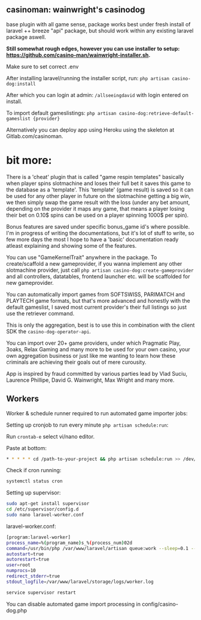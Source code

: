 ## casinoman: wainwright's casinodog


base plugin with all game sense, package works best under fresh install of laravel ++ breeze "api" package, but should work within any existing laravel package aswell. 

**Still somewhat rough edges, however you can use installer to setup: https://github.com/casino-man/wainwright-installer.sh.**

Make sure to set correct .env

After installing laravel/running the installer script, run:
`php artisan casino-dog:install`

After which you can login at admin: `/allseeingdavid` with login entered on install.

To import default gameslistings:
`php artisan casino-dog:retrieve-default-gameslist {provider}`


Alternatively you can deploy app using Heroku using the skeleton at Gitlab.com/casinoman.


# bit more:
There is a 'cheat' plugin that is called "game respin templates" basically when player spins slotmachine and loses their full bet it saves this game to the database as a 'template'. 
This 'template' (game result) is saved so it can be used for any other player in future on the slotmachine getting a big win, we then simply swap the game result with the loss (under any bet amount, depending on the provider it maps any game, that means a player losing their bet on 0.10$ spins can be used on a player spinning 1000$ per spin).

Bonus features are saved under specific bonus_game id's where possible. I'm in progress of writing the documentations, but it's lot of stuff to write, so few more days the most I hope to have a 'basic' documentation ready atleast explaining and showing some of the features.

You can use "GameKernelTrait" anywhere in the package. To create/scaffold a new gameprovider, if you wanna implement any other slotmachine provider, just call `php artisan casino-dog:create-gameprovider` and all controllers, datatables, frontend launcher etc. will be scaffolded for new gameprovider.

You can automatically import games from SOFTSWISS, PARIMATCH and PLAYTECH game formats, but that's more advanced and honestly with the default gameslist, I saved most current provider's their full listings so just use the retriever command.


This is only the aggregation, best is to use this in combination with the client SDK the `casino-dog-operator-api`.


You can import over 20+ game providers, under which Pragmatic Play, 3oaks, Relax Gaming and many more to be used for your own casino, your own aggregation business or just like me wanting to learn how these criminals are achieving their goals out of mere curousity.


App is inspired by fraud committed by various parties lead by Vlad Suciu, Laurence Phillipe, David G. Wainwright, Max Wright and many more.


## Workers

Worker & schedule runner required to run automated game importer jobs:

Setting up cronjob to run every minute `php artisan schedule:run`:

Run `crontab-e` select vi/nano editor.

Paste at bottom:
```bash
* * * * * cd /path-to-your-project && php artisan schedule:run >> /dev/null 2>&1
```

Check if cron running:
```bash
systemctl status cron
```

Setting up supervisor:
```bash
sudo apt-get install supervisor
cd /etc/supervisor/config.d
sudo nano laravel-worker.conf
```

laravel-worker.conf:
```bash
[program:laravel-worker]
process_name=%(program_name)s_%(process_num)02d
command=/usr/bin/php /var/www/laravel/artisan queue:work --sleep=0.1 --tries=2 >
autostart=true
autorestart=true
user=root
numprocs=10
redirect_stderr=true
stdout_logfile=/var/www/laravel/storage/logs/worker.log
```

```bash
service supervisor restart
```


You can disable automated game import processing in config/casino-dog.php
